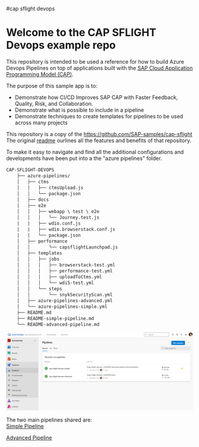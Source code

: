 #cap sflight devops
# Welcome to the CAP SFLIGHT Devops example repo

This repository is intended to be used a reference for how to build Azure Devops Pipelines on top of applications built with the [SAP Cloud Application Programming Model (CAP)](https://cap.cloud.sap).

The purpose of this sample app is to:
* Demonstrate how CI/CD Improves SAP CAP with Faster Feedback, Quality, Risk, and Collaboration.
* Demonstrate what is possible to include in a pipeline
* Demonstrate  techniques to create templates for pipelines to be used across many projects 

This repository is a copy of the https://github.com/SAP-samples/cap-sflight  
The original [readme](README-sap-sample.md) ourlines all the features and benefits of that repository.

To make it easy to navigate and find all the additional configurations and developments have been put into a the "azure pipelines" folder.
```
CAP-SFLIGHT-DEVOPS  
    ├── azure-pipelines/  
    │   ├── ctms 
    │   │   ├── ctmsUpload.js 
    │   │   └── package.json
    │   ├── docs  
    │   ├── e2e  
    │   │   ├── webapp \ test \ e2e
    │   │   │   └── Journey.test.js
    |   |   ├── wdio.conf.js
    |   |   ├── wdio.browserstack.conf.js
    |   |   └── package.json
    │   ├── performance 
    │   │       └── capsflightLaunchpad.js 
    │   ├── templates  
    │   │   ├── jobs  
    │   │   │   ├── browserstack-test.yml
    │   │   │   ├── performance-test.yml
    │   │   │   ├── uploadToCtms.yml
    │   │   │   └── wdi5-test.yml   
    │   │   └── steps  
    │   │       └── snykSecurityScan.yml
    │   ├── azure-pipelines-advanced.yml  
    │   └── azure-pipelines-simple.yml  
    ├── README.md  
    ├── README-simple-pipeline.md  
    └── README-advanced-pipeline.md  
```
![Pipelines](azure-pipelines/docs/pipelines.png)

The two main pipelines shared are:  
[Simple Pipeline](README-simple-pipeline.md)

[Advanced Pipeline ](README-advanced-pipeline.md)



